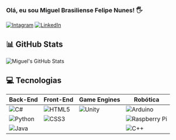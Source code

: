 ### Olá, eu sou Miguel Brasiliense Felipe Nunes! 🖐️


[![Intagram](https://img.shields.io/badge/Instagram-E4405F?style=for-the-badge&logo=instagram&logoColor=white)](https://www.instagram.com/miguelbfnunes/)
[![LinkedIn](https://img.shields.io/badge/LinkedIn-0077B5?style=for-the-badge&logo=linkedin&logoColor=white)](https://www.linkedin.com/in/miguel-nunes-630349377/)


## 📊 GitHub Stats

![Miguel's GitHub Stats](https://github-readme-stats.vercel.app/api?username=Miguel-EngSoftware&show_icons=true&theme=tokyonight&rank_icon=default)


## 💻  Tecnologias

| **Back-End** | **Front-End** | **Game Engines** | **Robótica** |
|--------------|----------------|------------------|----------------|
| ![C#](https://img.shields.io/badge/-C%23-239120?style=flat-square&logo=c-sharp&logoColor=white) | ![HTML5](https://img.shields.io/badge/-HTML5-E34F26?style=flat-square&logo=html5&logoColor=white) | ![Unity](https://img.shields.io/badge/-Unity-000000?style=flat-square&logo=unity&logoColor=white) | ![Arduino](https://cdn.jsdelivr.net/gh/devicons/devicon/icons/arduino/arduino-original.svg) |
| ![Python](https://img.shields.io/badge/-Python-3776AB?style=flat-square&logo=python&logoColor=white) | ![CSS3](https://img.shields.io/badge/-CSS3-1572B6?style=flat-square&logo=css3&logoColor=white) |  | ![Raspberry Pi](https://cdn.jsdelivr.net/gh/devicons/devicon/icons/raspberrypi/raspberrypi-original.svg) |
| ![Java](https://cdn.jsdelivr.net/gh/devicons/devicon/icons/java/java-original.svg) |  |  | ![C++](https://cdn.jsdelivr.net/gh/devicons/devicon/icons/cplusplus/cplusplus-original.svg) |
